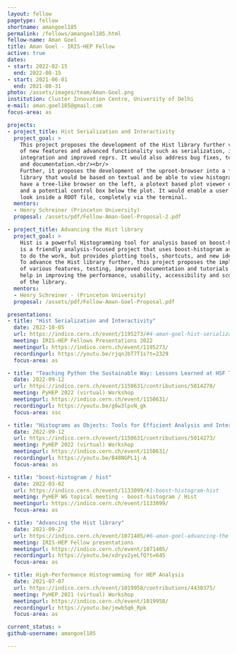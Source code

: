```yaml
---
layout: fellow
pagetype: fellow
shortname: amangoel185
permalink: /fellows/amangoel185.html
fellow-name: Aman Goel
title: Aman Goel - IRIS-HEP Fellow
active: true
dates:
- start: 2022-02-15
  end: 2022-08-15
- start: 2021-06-01
  end: 2021-08-31
photo: /assets/images/team/Aman-Goel.png
institution: Cluster Innovation Centre, University of Delhi
e-mail: aman.goel185@gmail.com
focus-area: as

projects:
- project_title: Hist Serialization and Interactivity
  project_goal: >
    This project proposes the development of the Hist library further via the implementation
    of new features and advanced functionality such as serialization, interpolator
    integration and improved reprs. It would also address bug fixes, test coverage
    and documentation.<br/><br/>
    Further, it proposes the development of the uproot-browser into a fully functional
    library that would be based on textual and be able to view histograms. It would
    have a tree-like browser on the left, a plotext based plot viewer on the right
    and a potential control box below the plot. It would enable a user to browse and
    look inside a ROOT file, completely via the terminal.
  mentors:
  - Henry Schreiner (Princeton University)
  proposal: /assets/pdf/Fellow-Aman-Goel-Proposal-2.pdf

- project_title: Advancing the Hist library
  project_goal: >
    Hist is a powerful Histogramming tool for analysis based on boost-histogram. It
    is a friendly analysis-focused project that uses boost-histogram as a backend
    to do the work, but provides plotting tools, shortcuts, and new ideas.<br/><br/>
    To advance the Hist library further, this project proposes the implementation
    of various features, testing, improved documentation and tutorials. This would
    help in improving the performance, usability, accessibility and scope of functionality
    of the library.
  mentors:
  - Henry Schreiner - (Princeton University)
  proposal: /assets/pdf/Fellow-Aman-Goel-Proposal.pdf

presentations:
- title: "Hist Serialization and Interactivity"
  date: 2022-10-05
  url: https://indico.cern.ch/event/1195273/#4-aman-goel-hist-serialization
  meeting: IRIS-HEP Fellows Presentations 2022
  meetingurl: https://indico.cern.ch/event/1195273/
  recordingurl: https://youtu.be/rjqnJbT7T1s?t=2329
  focus-area: as

- title: "Teaching Python the Sustainable Way: Lessons Learned at HSF Training"
  date: 2022-09-12
  url: https://indico.cern.ch/event/1150631/contributions/5014278/
  meeting: PyHEP 2022 (virtual) Workshop
  meetingurl: https://indico.cern.ch/event/1150631/
  recordingurl: https://youtu.be/g6w3lpvN_gk
  focus-area: ssc

- title: "Histograms as Objects: Tools for Efficient Analysis and Interactivity"
  date: 2022-09-12
  url: https://indico.cern.ch/event/1150631/contributions/5014273/
  meeting: PyHEP 2022 (virtual) Workshop
  meetingurl: https://indico.cern.ch/event/1150631/
  recordingurl: https://youtu.be/B48NGPL1j-A
  focus-area: as

- title: "boost-histogram / hist"
  date: 2022-03-02
  url: https://indico.cern.ch/event/1133099/#1-boost-histogram-hist
  meeting: PyHEP WG topical meeting - boost-histogram / Hist
  meetingurl: https://indico.cern.ch/event/1133099/
  focus-area: as

- title: "Advancing the Hist library"
  date: 2021-09-27
  url: https://indico.cern.ch/event/1071405/#6-aman-goel-advancing-the-hist
  meeting: IRIS-HEP Fellow presentations
  meetingurl: https://indico.cern.ch/event/1071405/
  recordingurl: https://youtu.be/xdryv2yeLfQ?t=645
  focus-area: as

- title: High-Performance Histogramming for HEP Analysis
  date: 2021-07-07
  url: https://indico.cern.ch/event/1019958/contributions/4430375/
  meeting: PyHEP 2021 (virtual) Workshop
  meetingurl: https://indico.cern.ch/event/1019958/
  recordingurl: https://youtu.be/jewb5q6_Rpk
  focus-area: as

current_status: >
github-username: amangoel185

---
```

